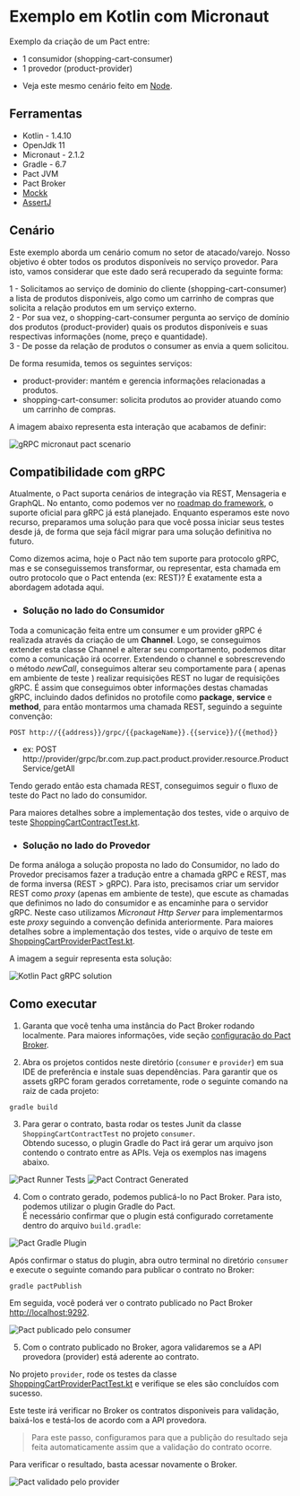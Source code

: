 # Exemplo em Kotlin com Micronaut 

Exemplo da criação de um Pact entre:
* 1 consumidor (shopping-cart-consumer)
* 1 provedor (product-provider)

- Veja este mesmo cenário feito em [Node](../../node/gRPC).

## Ferramentas

 - Kotlin - 1.4.10
 - OpenJdk 11
 - Micronaut - 2.1.2
 - Gradle - 6.7
 - Pact JVM
 - Pact Broker
 - [Mockk](https://mockk.io/)
 - [AssertJ](https://joel-costigliola.github.io/assertj/)

## Cenário

Este exemplo aborda um cenário comum no setor de atacado/varejo.
Nosso objetivo é obter todos os produtos disponíveis no serviço provedor.
Para isto, vamos considerar que este dado será recuperado da seguinte forma:

1 - Solicitamos ao serviço de dominio do cliente (shopping-cart-consumer) a lista de produtos disponíveis, 
algo como um carrinho de compras que solicita a relação produtos em um serviço externo. <br>
2 - Por sua vez, o shopping-cart-consumer pergunta ao serviço de domínio dos produtos (product-provider) quais os produtos disponíveis e suas respectivas informações (nome, preço e quantidade). <br>
3 - De posse da relação de produtos o consumer as envia a quem solicitou.

De forma resumida, temos os seguintes serviços:

* product-provider: mantém e gerencia informações relacionadas a produtos.
* shopping-cart-consumer: solicita produtos ao provider atuando como um carrinho de compras.

A imagem abaixo representa esta interação que acabamos de definir:

<img src="../../../imgs/grpc-micronaut-scenario-general.png" alt="gRPC micronaut pact scenario"/>


## Compatibilidade com gRPC

Atualmente, o Pact suporta cenários de integração via REST, Mensageria e GraphQL. 
No entanto, como podemos ver no [roadmap do framework](https://pact.canny.io/feature-requests/p/support-protobufs), o suporte oficial para gRPC já está planejado.
Enquanto esperamos este novo recurso, preparamos uma solução para que você possa iniciar seus testes desde já, de forma que seja fácil migrar para uma solução definitiva no futuro. 

Como dizemos acima, hoje o Pact não tem suporte para protocolo gRPC, mas e se conseguissemos 
transformar, ou representar, esta chamada em outro protocolo que o Pact entenda (ex: REST)? 
É exatamente esta a abordagem adotada aqui. 

* ### Solução no lado do Consumidor

Toda a comunicação feita entre um consumer e um provider gRPC é realizada através da criação de um **Channel**.
Logo, se conseguimos extender esta classe Channel e alterar seu comportamento, podemos ditar como a comunicação 
irá ocorrer. Extendendo o channel e sobrescrevendo o método *newCall*, conseguimos alterar seu comportamente para ( apenas em ambiente de teste ) realizar requisições REST no lugar de requisições gRPC. É assim que conseguimos obter informações destas chamadas gRPC, incluindo dados definidos no protofile como **package**, **service** e **method**, para então montarmos uma chamada REST, seguindo a seguinte convenção:

```
POST http://{{address}}/grpc/{{packageName}}.{{service}}/{{method}}
``` 
* ex: POST http://provider/grpc/br.com.zup.pact.product.provider.resource.ProductService/getAll


Tendo gerado então esta chamada REST, conseguimos seguir o fluxo de teste do Pact no lado do consumidor.

Para maiores detalhes sobre a implementação dos testes, vide o arquivo de teste [ShoppingCartContractTest.kt](./consumer/src/test/kotlin/br/com/zup/pact/consumer/pact/ShoppingCartContractTest.kt). 

* ### Solução no lado do Provedor

De forma análoga a solução proposta no lado do Consumidor, no lado do Provedor precisamos fazer a tradução entre a chamada gRPC e REST, mas de forma inversa (REST > gRPC). 
Para isto, precisamos criar um servidor REST como *proxy* (apenas em ambiente de teste), que escute as chamadas que definimos no lado do consumidor e as encaminhe para o servidor gRPC. 
Neste caso utilizamos *Micronaut Http Server* para implementarmos este *proxy* seguindo a convenção definida anteriormente.
Para maiores detalhes sobre a implementação dos testes, vide o arquivo de teste em [ShoppingCartProviderPactTest.kt](./provider/src/test/kotlin/br/com/zup/pact/provider/pact/ShoppingCartProviderPactTest.kt). 

A imagem a seguir representa esta solução:

<img src="../../../imgs/grpc-micronaut-scenario-create-pact.png" alt="Kotlin Pact gRPC solution"/>
 
## Como executar

1. Garanta que você tenha uma instância do Pact Broker rodando localmente. 
Para maiores informações, vide seção [configuração do Pact Broker](../../../README.md#config-broker).

2. Abra os projetos contidos neste diretório (`consumer` e `provider`) em sua IDE de preferência e 
instale suas dependências. Para garantir que os assets gRPC foram gerados corretamente, 
rode o seguinte comando na raiz de cada projeto:

```
gradle build
```

3. Para gerar o contrato, basta rodar os testes Junit da classe 
`ShoppingCartContractTest` no projeto `consumer`. <br>
Obtendo sucesso, o plugin Gradle do Pact irá gerar um arquivo json contendo o contrato entre as APIs.
Veja os exemplos nas imagens abaixo.

<img src="../../../imgs/grpc-micronaut-terminal-run-tests.png" alt="Pact Runner Tests"/>

<img src="../../../imgs/grpc-micronaut-pact-folder.png" alt="Pact Contract Generated"/>

4. Com o contrato gerado, podemos publicá-lo no Pact Broker. 
Para isto, podemos utilizar o plugin Gradle do Pact. <br>
É necessário confirmar que o plugin está configurado corretamente dentro do arquivo 
`build.gradle`:

<img src="../../../imgs/grpc-micronaut-pact-publish-plugin.png" alt="Pact Gradle Plugin"/>

Após confirmar o status do plugin, abra outro terminal no diretório `consumer` e execute o seguinte comando para publicar o contrato no Broker:

```
gradle pactPublish
```

Em seguida, você poderá ver o contrato publicado no Pact Broker [http://localhost:9292](http://localhost:9292).

<img src="../../../imgs/grpc-micronaut-pact-broker.png" alt="Pact publicado pelo consumer"/>

5. Com o contrato publicado no Broker, agora validaremos se a API provedora (provider) 
está aderente ao contrato.

No projeto `provider`, rode os testes da classe [ShoppingCartProviderPactTest.kt](./provider/src/test/kotlin/br/com/zup/pact/provider/pact/ShoppingCartProviderPactTest.kt) e verifique se eles são concluídos com sucesso. <br>

Este teste irá verificar no Broker os contratos disponiveis para validação, baixá-los e testá-los de acordo com a API provedora. <br>

> Para este passo, configuramos para que a publição do resultado seja feita automaticamente assim que a validação do contrato ocorre. <br>

Para verificar o resultado, basta acessar novamente o Broker. 

<img src="../../../imgs/grpc-micronaut-pact-broker-with-result.png" alt="Pact validado pelo provider"/>
